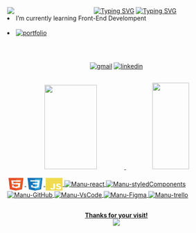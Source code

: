 <img align="left" src="https://media.giphy.com/media/v1.Y2lkPTc5MGI3NjExMHNkYTEwbmM1OGM0ODNxbDl1aXZsbTA1dDBtOTU2MmI0Ym93d3duNiZlcD12MV9pbnRlcm5hbF9naWZfYnlfaWQmY3Q9cw/fC99f5FgsEkkB3IObR/giphy.gif" width="200px">
<div>
<a href="https://git.io/typing-svg"><img src="https://readme-typing-svg.demolab.com?font=Fira+Code&pause=1000&color=81CEFF&width=435&lines=Hello+World" alt="Typing SVG" /></a>
<a href="https://git.io/typing-svg"><img src="https://readme-typing-svg.demolab.com?font=Fira+Code&pause=1000&color=81CEFF&width=435&lines=My+name+is+Lucas+Passeti" alt="Typing SVG" /></a>
</div
  
- I’m currently learning Front-End Develompent
 <br> <br>
- <a href="https://github.com/lucaspasseti?tab=repositories"> ![portfolio](https://img.shields.io/badge/my_repositories-000?style=for-the-badge&logo=ko-fi&logoColor=87cefa) </a>
##
  
<br><div  align="center"> 
  <a href = "mailto:emanuelletakenawa2@gmail.com"><img width="64" height="64" src="https://img.icons8.com/glyph-neue/64/81ceff/gmail.png" alt="gmail"/></a>
  <a href="https://www.linkedin.com/in/lucas-passeti-a6597a237/" target="_blank"><img width="64" height="64" src="https://img.icons8.com/glyph-neue/64/81ceff/linkedin.png" alt="linkedin"/></a> 
</div>

## 

<div align="center">
  <a href="https://github.com/lucaspasseti">
  <img width="49%" height="195px" src="https://github-readme-stats.vercel.app/api?username=emanuelletakenawa&show_icons=true&theme=dracula&include_all_commits=true&count_private=true"/>
  <img width="41%" height="200px" src="https://github-readme-stats.vercel.app/api/top-langs/?username=emanuelletakenawa&layout=compact&langs_count=16&theme=dracula"/>
</div>
  
<div aling="center" ><br>
  <img align="center" alt="Manu-HTML" height="30" width="40" src="https://raw.githubusercontent.com/devicons/devicon/master/icons/html5/html5-original.svg">
  <img align="center" alt="Manu-CSS" height="30" width="40" src="https://raw.githubusercontent.com/devicons/devicon/master/icons/css3/css3-original.svg">
  <img align="center" alt="Manu-Js" height="30" width="40" src="https://raw.githubusercontent.com/devicons/devicon/master/icons/javascript/javascript-plain.svg">
  <img align="center" alt="Manu-react" height="60" width="35"src="https://icongr.am/devicon/react-original.svg?size=128&color=000000" />
  <img align="center" alt="Manu-styledComponents" height="30" width="35"src="https://img.icons8.com/color/256/styled-components.png" />
  <img align="center" alt="Manu-GitHub" height="40" width="40"src="https://img.icons8.com/fluency/512/github.png" />
  <img align="center" alt="Manu-VsCode " height="30" width="40"src="https://cdn.jsdelivr.net/gh/devicons/devicon/icons/vscode/vscode-original.svg" />
  <img align="center" alt="Manu-Figma" height="35" width="35"src="https://img.icons8.com/fluency/2x/figma.png" />
  <img align="center" alt="Manu-trello" height="60" width="70"src="https://cdn.jsdelivr.net/gh/devicons/devicon/icons/trello/trello-plain-wordmark.svg" />
 
</div>

##

<div align = "center">
   <b>Thanks for your visit!</b></br>
   <img width="180px"src="https://media1.giphy.com/media/XgH0beW46tK3HDn5hP/giphy.gif?cid=790b76115f388660b104c6b93ceb3ff17e684f30381f0c7e&rid=giphy.gif&ct=s">
</div>
